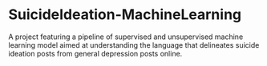 # SuicideIdeation-MachineLearning
A project featuring a pipeline of supervised and unsupervised machine learning model aimed at understanding the language that delineates suicide ideation posts from general depression posts online.
